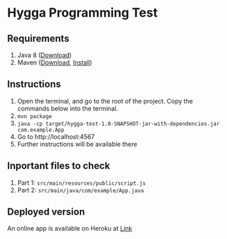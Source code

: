 # Hygga Programming Test
## Requirements
1. Java 8 ([Download](https://www.oracle.com/technetwork/java/javase/downloads/jdk8-downloads-2133151.html))
2. Maven ([Download](https://maven.apache.org/download.cgi), [Install](https://maven.apache.org/install.html))
## Instructions
1. Open the terminal, and go to the root of the project. Copy the commands below into the terminal.
2. ```mvn package```
3. ```java -cp target/hygga-test-1.0-SNAPSHOT-jar-with-dependencies.jar com.example.App```
4. Go to http://localhost:4567
5. Further instructions will be available there
## Inportant files to check
1. Part 1: ```src/main/resources/public/script.js```
2. Part 2: ```src/main/java/com/example/App.java```
## Deployed version
An online app is available on Heroku at [Link](https://hygga-test.herokuapp.com/)
